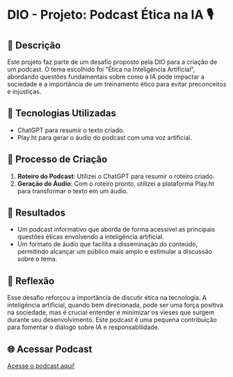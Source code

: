 # DIO - Projeto: Podcast Ética na IA 🎙️

## 📒 Descrição
Este projeto faz parte de um desafio proposto pela DIO para a criação de um podcast. O tema escolhido foi "Ética na Inteligência Artificial", abordando questões fundamentais sobre como a IA pode impactar a sociedade e a importância de um treinamento ético para evitar preconceitos e injustiças.

## 🤖 Tecnologias Utilizadas
- ChatGPT para resumir o texto criado.
- Play.ht para gerar o áudio do podcast com uma voz artificial.

## 🧐 Processo de Criação
1. **Roteiro do Podcast**: Utilizei o ChatGPT para resumir o roteiro criado.
2. **Geração do Áudio**: Com o roteiro pronto, utilizei a plataforma Play.ht para transformar o texto em um áudio.

## 🚀 Resultados
- Um podcast informativo que aborda de forma acessível as principais questões éticas envolvendo a inteligência artificial.
- Um formato de áudio que facilita a disseminação do conteúdo, permitindo alcançar um público mais amplo e estimular a discussão sobre o tema.

## 💭 Reflexão
Esse desafio reforçou a importância de discutir ética na tecnologia. A inteligência artificial, quando bem direcionada, pode ser uma força positiva na sociedade, mas é crucial entender e minimizar os vieses que surgem durante seu desenvolvimento. Este podcast é uma pequena contribuição para fomentar o diálogo sobre IA e responsabilidade.

## 🌐 Acessar Podcast
[Acesse o podcast aqui!](https://github.com/andrederis/DIO-desafio-podcast/blob/main/DIO-desafio-podcast.wav)

